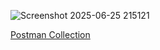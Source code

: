 ![Screenshot 2025-06-25 215121](https://github.com/user-attachments/assets/7eeb9ea8-6354-465b-b585-df80a9c311f2)

[Postman Collection](./Smart-parking-System.postman_collection.json)



